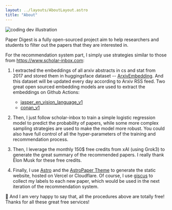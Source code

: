 ```yaml
---
layout: ../layouts/AboutLayout.astro
title: "About"
---
```


<div>
  <img src="/ai_reading.webp" class="sm:w-1/2 mx-auto" alt="coding dev illustration">
</div>

Paper Digest is a fully open-sourced project aim to help researchers and students to filter out the papers that they are interested in. 

For the recommendation system part, I simply use strategies similar to those from https://www.scholar-inbox.com:

1. I extracted the embeddings of all arxiv abstracts in cs and stat from 2017 and stored them in huggingsface dataset -- [ArxivEmbedding](https://huggingface.co/datasets/lyk/ArxivEmbedding). And this dataset will be updated every day according to Arxiv RSS feed. Two great open sourced embedding models are used to extract the embeddings on Github Actions:
    - [jasper_en_vision_language_v1](https://huggingface.co/NovaSearch/jasper_en_vision_language_v1)
    - [conan_v1](https://huggingface.co/TencentBAC/Conan-embedding-v1)

2. Then, I just follow scholar-inbox to train a simple logistic regression model to predict the probability of papers, while some more complex sampling strategies are used to make the model more robust. You could also have full control of all the hyper-parameters of the training and recommendation process.

3. Then, I leverage the monthly 150$ free credits from xAI (using Grok3) to generate the great summary of the recommended papers. I really thank Elon Musk for these free credits.

4. Finally, I use [Astro](https://astro.build) and the [AstroPaper Theme](https://astro-paper.pages.dev) to generate the static website, hosted on Vercel or Cloudflare. Of course, I use [giscus](https://github.com/giscus/giscus) to collect my labels to each new paper, which would be used in the next iteration of the recommendation system.

🥳 And I am very happy to say that, all the procedures above are totally free! Thanks for all these great free services!